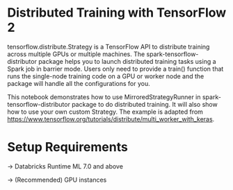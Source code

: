 # Distributed Training with TensorFlow 2

tensorflow.distribute.Strategy is a TensorFlow API to distribute training across multiple GPUs or multiple machines. The spark-tensorflow-distributor package helps you to launch distributed training tasks using a Spark job in barrier mode. Users only need to provide a train() function that runs the single-node training code on a GPU or worker node and the package will handle all the configurations for you.

This notebook demonstrates how to use MirroredStrategyRunner in spark-tensorflow-distributor package to do distributed training. It will also show how to use your own custom Strategy. The example is adapted from https://www.tensorflow.org/tutorials/distribute/multi_worker_with_keras.

# Setup Requirements

-> Databricks Runtime ML 7.0 and above

-> (Recommended) GPU instances
